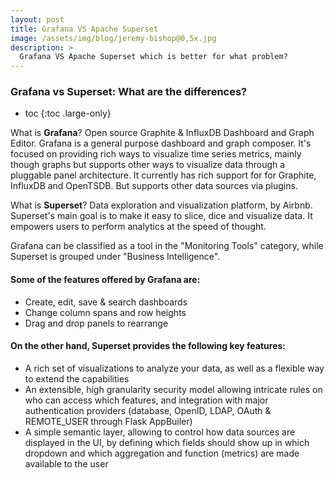```yaml
---
layout: post
title: Grafana VS Apache Superset
image: /assets/img/blog/jeremy-bishop@0,5x.jpg
description: >
  Grafana VS Apache Superset which is better for what problem?
---
```


### Grafana vs Superset: What are the differences?

* toc
{:toc .large-only}

What is **Grafana**? Open source Graphite & InfluxDB Dashboard and Graph Editor. Grafana is a general purpose dashboard and graph composer. It's focused on providing rich ways to visualize time series metrics, mainly though graphs but supports other ways to visualize data through a pluggable panel architecture. It currently has rich support for for Graphite, InfluxDB and OpenTSDB. But supports other data sources via plugins.

What is **Superset**? Data exploration and visualization platform, by Airbnb. Superset's main goal is to make it easy to slice, dice and visualize data. It empowers users to perform analytics at the speed of thought.

Grafana can be classified as a tool in the "Monitoring Tools" category, while Superset is grouped under "Business Intelligence".

#### Some of the features offered by Grafana are:
- Create, edit, save & search dashboards
- Change column spans and row heights
- Drag and drop panels to rearrange

#### On the other hand, Superset provides the following key features:
- A rich set of visualizations to analyze your data, as well as a flexible way to extend the capabilities
- An extensible, high granularity security model allowing intricate rules on who can access which features, and integration with major authentication providers (database, OpenID, LDAP, OAuth & REMOTE_USER through Flask AppBuiler)
- A simple semantic layer, allowing to control how data sources are displayed in the UI, by defining which fields should show up in which dropdown and which aggregation and function (metrics) are made available to the user